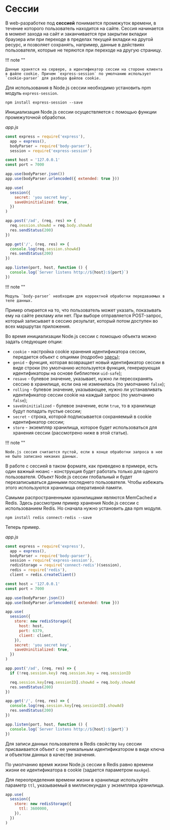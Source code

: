 # Сессии

В web-разработке под **сессией** понимается промежуток времени, в течение которого пользователь находится на сайте. Сессия начинается в момент захода на сайт и заканчивается при закрытии вкладки браузера или при переходе в пределах текущей вкладки на другой ресурс, и позволяет сохранять, например, данные в действиях пользователя, которые не теряются при переходе на другую страницу.

!!! note ""

    Данные хранятся на сервере, а идентификатор сессии на стороне клиента в файле cookie. Причем `express-session` по умолчанию использует `cookie-parser` для разбора файлов cookie.

Для использования в Node.js сессии необходимо установить npm модуль `express-session`.

```
npm install express-session --save
```

Инициализация Node.js сессии осуществляется с помощью функции промежуточной обработки.

_app.js_

```js
const express = require('express'),
  app = express(),
  bodyParser = require('body-parser'),
  session = require('express-session')

const host = '127.0.0.1'
const port = 7000

app.use(bodyParser.json())
app.use(bodyParser.urlencoded({ extended: true }))

app.use(
  session({
    secret: 'you secret key',
    saveUninitialized: true,
  })
)

app.post('/ad', (req, res) => {
  req.session.showAd = req.body.showAd
  res.sendStatus(200)
})

app.get('/', (req, res) => {
  console.log(req.session.showAd)
  res.sendStatus(200)
})

app.listen(port, host, function () {
  console.log(`Server listens http://${host}:${port}`)
})
```

!!! note ""

    Модуль `body-parser` необходим для корректной обработки передаваемых в теле данных.

Пример опирается на то, что пользователь может указать, показывать ему на сайте рекламу или нет. При выборе отправляется POST-запрос, который записывает в сессию результат, который потом доступен во всех маршрутах приложения.

Во время инициализации Node.js сессии с помощью объекта можно задать следующие опции:

- `cookie` - настройка cookie хранения идентификатора сессии, передается объект с опциями (подробно [здесь](cookie.md));
- `genid` - функция, которая возвращает новый идентификатор сессии в виде строки (по умолчанию используется функция, генерирующая идентификаторы на основе библиотеки `uid-safe`);
- `resave` - булевое значение, указывает, нужно ли пересохранять сессию в хранилище, если она не изменилась (по умолчанию `false`);
- `rolling` - булевое значение, указывающее, нужно ли устанавливать идентификатор сессии cookie на каждый запрос (по умолчанию `false`);
- `saveUninitialized` - булевое значение, если `true`, то в хранилище будут попадать пустые сессии;
- `secret` - строка, которой подписывается сохраняемый в cookie идентификатор сессии;
- `store` - экземпляр хранилища, которое будет использоваться для хранения сессии (рассмотрено ниже в этой статье).

!!! note ""

    Node.js сессия считается пустой, если в конце обработки запроса в нее не было записано никаких данных.

В работе с сессией в таком формате, как приведено в примере, есть один важный нюанс - конструкция будет работать только для одного пользователя. Объект Node.js сессии глобальный и будет перезаписываться данными последнего пользователя. Чтобы избежать этого используются хранилища оперативной памяти.

Самыми распространенными хранилищами являются MemCached и Redis. Здесь рассмотрим пример хранения Node.js сессии с использованием Redis. Но сначала нужно установить два npm модуля.

```
npm install redis connect-redis --save
```

Теперь пример.

_app.js_

```js
const express = require('express'),
  app = express(),
  bodyParser = require('body-parser'),
  session = require('express-session'),
  redisStorage = require('connect-redis')(session),
  redis = require('redis'),
  client = redis.createClient()

const host = '127.0.0.1'
const port = 7000

app.use(bodyParser.json())
app.use(bodyParser.urlencoded({ extended: true }))

app.use(
  session({
    store: new redisStorage({
      host: host,
      port: 6379,
      client: client,
    }),
    secret: 'you secret key',
    saveUninitialized: true,
  })
)

app.post('/ad', (req, res) => {
  if (!req.session.key) req.session.key = req.sessionID

  req.session.key[req.sessionID].showAd = req.body.showAd
  res.sendStatus(200)
})

app.get('/', (req, res) => {
  console.log(req.session.key[req.sessionID].showAd)
  res.sendStatus(200)
})

app.listen(port, host, function () {
  console.log(`Server listens http://${host}:${port}`)
})
```

Для записи данных пользователя в Redis свойству `key` сессии присваивается объект с ее уникальным идентификатором в виде ключа и объектом данных в качестве значения.

По умолчанию время жизни Node.js сессии в Redis равно времени жизни ее идентификатора в cookie (задается параметром `maxAge`).

Для переопределения времени жизни в хранилище используйте параметр `ttl`, указываемый в миллисекундах у экземпляра хранилища.

```js
app.use(
  session({
    store: new redisStorage({
      ttl: 3600000,
    }),
  })
)
```
